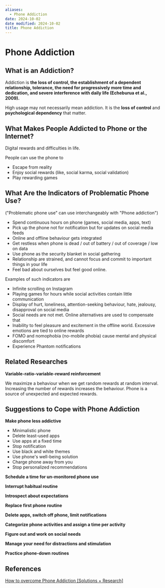```yaml
---
aliases:
  - Phone Addiction
date: 2024-10-02
date modified: 2024-10-02
title: Phone Addiction
---
```


# Phone Addiction

## What is an Addiction?

Addiction is **the loss of control, the establishment of a dependent relationship, tolerance, the need for progressively more time and dedication, and severe interference with daily life (Echeburua et al., 2009).**

High usage may not necessarily mean addiction. It is the **loss of control** and **psychological dependency** that matter.

## What Makes People Addicted to Phone or the Internet?

Digital rewards and difficulties in life.

People can use the phone to

- Escape from reality
- Enjoy social rewards (like, social karma, social validation)
- Play rewarding games

## What Are the Indicators of Problematic Phone Use?

("Problematic phone use" can use interchangeably with "Phone addiction")

- Spend continuous hours on phone (games, social media, apps, text)
- Pick up the phone not for notification but for updates on social media feeds
- Online and offline behaviour gets integrated
- Get restless when phone is dead / out of battery / out of coverage / low on data
- Use phone as the security blanket in social gathering
- Relationship are strained, and cannot focus and commit to important things in your life
- Feel bad about ourselves but feel good online.

Examples of such indicators are

- Infinite scrolling on Instagram
- Playing games for hours while social activities contain little communication
- Display of hurt, loneliness, attention-seeking behaviour, hate, jealousy, disapproval on social media
- Social needs are not met. Online alternatives are used to compensate that
- Inability to feel pleasure and excitement in the offline world. Excessive emotions are tied to online rewards
- FOMO and nomophobia (no-mobile phobia) cause mental and physical discomfort
- Experience Phantom notifications

## Related Researches

**Variable-ratio-variable-reward reinforcement**

We maximize a behaviour when we get random rewards at random interval. Increasing the number of rewards increases the behaviour. Phone is a source of unexpected and expected rewards.

## Suggestions to Cope with Phone Addiction

**Make phone less addictive**

- Minimalistic phone
- Delete least-used apps
- Use apps at a fixed time
- Stop notification
- Use black and white themes
- Use phone's well-being solution
- Charge phone away from you
- Stop personalized recommendations

**Schedule a time for un-monitored phone use**

**Interrupt habitual routine**

**Introspect about expectations**

**Replace first phone routine**

**Delete apps, switch off phone, limit notifications**

**Categorize phone activities and assign a time per activity**

**Figure out and work on social needs**

**Manage your need for distractions and stimulation**

**Practice phone-down routines**

## References

[How to overcome Phone Addiction [Solutions + Research]](https://cognitiontoday.com/phone-addiction-coping-solutions-research-statistics/)

